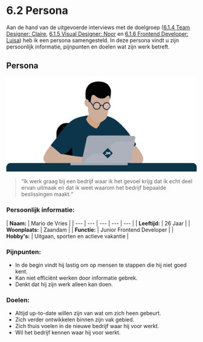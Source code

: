# 6.2 Persona

Aan de hand van de uitgevoerde interviews met de doelgroep \([6.1.4 Team Designer: Claire](interviews/6.1.4-team-designer-claire.md), [6.1.5 Visual Designer: Noor](interviews/6.1.5-visual-designer-noor.md) en [6.1.6 Frontend Developer: Luisa](interviews/6.1.6-frontend-developer-luisa.md)\) heb ik een persona samengesteld. In deze persona vindt u zijn persoonlijk informatie, pijnpunten en doelen wat zijn werk betreft. 

## Persona

![Doelgroep \(Toredjo, K. 2018\)](../.gitbook/assets/doelgroep-man.png)





> “Ik werk graag bij een bedrijf waar ik het gevoel krijg dat ik echt deel ervan uitmaak en dat ik weet waarom het bedrijf bepaalde beslissingen maakt.“

### **Persoonlijk informatie:**

| **Naam:** | Mario de Vries |
| --- | --- | --- | --- | --- |
| **Leeftijd:** | 26 Jaar |
| **Woonplaats:** | Zaandam |
| **Functie:** | Junior Frontend Developer |
| **Hobby's:** | Uitgaan, sporten en actieve vakantie |

### **Pijnpunten:**

* In de begin vindt hij lastig om op mensen te stappen die hij niet goed kent.
* Kan niet efficiënt werken door informatie gebrek. 
* Denkt dat hij zijn werk alleen kan doen.

### **Doelen:**

* Altijd up-to-date willen zijn van wat om zich heen gebeurt.
* Zich verder ontwikkelen binnen zijn vak gebied.
* Zich thuis voelen in de nieuwe bedrijf waar hij voor werkt.
* Wil het bedrijf kennen waar hij voor werkt.

